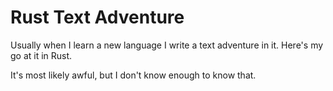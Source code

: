 # Rust Text Adventure

Usually when I learn a new language I write a text adventure in it. Here's my go at it in Rust.

It's most likely awful, but I don't know enough to know that.
